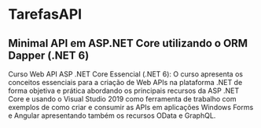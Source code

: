 # TarefasAPI

## Minimal API em ASP.NET Core utilizando o ORM Dapper (.NET 6)

Curso Web API ASP .NET Core Essencial (.NET 6): O curso apresenta os conceitos essenciais para a criação de Web APIs na plataforma .NET de forma objetiva e prática abordando os principais recursos da ASP .NET Core e usando o Visual Studio 2019 como ferramenta de trabalho com exemplos de como criar e consumir as APIs em aplicações Windows Forms e Angular apresentando também os recursos OData e GraphQL.
